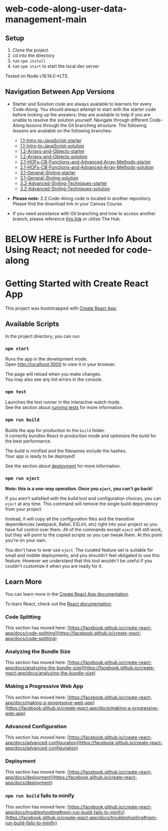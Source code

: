 # web-code-along-user-data-management-main

## Setup
1. Clone the project
2. cd into the directory
3. run `npm install`
4. run `npm start` to start the local dev server

Tested on Node v16.14.0->LTS.

## Navigation Between App Versions
- Starter and Solution code are always available to learners for every Code-Along. You should always attempt to start with the starter code before looking up the answers; they are available to help if you are unable to resolve the solution yourself. Navigate through different Code-Along lessons through the Git branching structure. The following lessons are available on the following branches:
    - [1.1-Intro-to-JavaScript-starter](https://github.com/bloominstituteoftechnology/web-code-along-user-data-management/tree/1.1-Intro-to-JavaScript-starter)
    - [1.1-Intro-to-JavaScript-solution](https://github.com/bloominstituteoftechnology/web-code-along-user-data-management/tree/1.1-Intro-to-JavaScript-solution)
    - [1.2-Arrays-and-Objects-starter](https://github.com/bloominstituteoftechnology/web-code-along-user-data-management/tree/1.2-Arrays-and-Objects-starter)
    - [1.2-Arrays-and-Objects-solution](https://github.com/bloominstituteoftechnology/web-code-along-user-data-management/tree/1.2-Arrays-and-Objects-solution)
    - [2.1-HOFs-CB-Functions-and-Advanced-Array-Methods-starter](https://github.com/bloominstituteoftechnology/web-code-along-user-data-management/tree/2.1-HOFs-CB-Functions-and-Advanced-Array-Methods-starter)
    - [2.1-HOFs-CB-Functions-and-Advanced-Array-Methods-solution](https://github.com/bloominstituteoftechnology/web-code-along-user-data-management/tree/2.1-HOFs-CB-Functions-and-Advanced-Array-Methods-solution)
    - [3.1-General-Styling-starter](https://github.com/bloominstituteoftechnology/web-code-along-user-data-management/tree/3.1-General-Styling-starter)
    - [3.1-General-Styling-solution](https://github.com/bloominstituteoftechnology/web-code-along-user-data-management/tree/3.1-General-Styling-solution)
    - [3.2-Advanced-Styling-Techniques-starter](https://github.com/bloominstituteoftechnology/web-code-along-user-data-management/tree/3.2-Advanced-Styling-Techniques-starter)
    - [3.2-Advanced-Styling-Techniques-solution](https://github.com/bloominstituteoftechnology/web-code-along-user-data-management/tree/3.2-Advanced-Styling-Techniques-solution)

- **Please note:** 2.2 Code-Along code is located in another repository. Please find the download link in your Canvas Course.

- If you need assistance with Git branching and how to access another branch, please reference [this link](https://www.atlassian.com/git/tutorials/using-branches/git-checkout) or utilize The Hub.


# BELOW HERE is Further Info About Using React; not needed for code-along
# Getting Started with Create React App

This project was bootstrapped with [Create React App](https://github.com/facebook/create-react-app).

## Available Scripts

In the project directory, you can run:

### `npm start`

Runs the app in the development mode.\
Open [http://localhost:3000](http://localhost:3000) to view it in your browser.

The page will reload when you make changes.\
You may also see any lint errors in the console.

### `npm test`

Launches the test runner in the interactive watch mode.\
See the section about [running tests](https://facebook.github.io/create-react-app/docs/running-tests) for more information.

### `npm run build`

Builds the app for production to the `build` folder.\
It correctly bundles React in production mode and optimizes the build for the best performance.

The build is minified and the filenames include the hashes.\
Your app is ready to be deployed!

See the section about [deployment](https://facebook.github.io/create-react-app/docs/deployment) for more information.

### `npm run eject`

**Note: this is a one-way operation. Once you `eject`, you can't go back!**

If you aren't satisfied with the build tool and configuration choices, you can `eject` at any time. This command will remove the single build dependency from your project.

Instead, it will copy all the configuration files and the transitive dependencies (webpack, Babel, ESLint, etc) right into your project so you have full control over them. All of the commands except `eject` will still work, but they will point to the copied scripts so you can tweak them. At this point you're on your own.

You don't have to ever use `eject`. The curated feature set is suitable for small and middle deployments, and you shouldn't feel obligated to use this feature. However we understand that this tool wouldn't be useful if you couldn't customize it when you are ready for it.

## Learn More

You can learn more in the [Create React App documentation](https://facebook.github.io/create-react-app/docs/getting-started).

To learn React, check out the [React documentation](https://reactjs.org/).

### Code Splitting

This section has moved here: [https://facebook.github.io/create-react-app/docs/code-splitting](https://facebook.github.io/create-react-app/docs/code-splitting)

### Analyzing the Bundle Size

This section has moved here: [https://facebook.github.io/create-react-app/docs/analyzing-the-bundle-size](https://facebook.github.io/create-react-app/docs/analyzing-the-bundle-size)

### Making a Progressive Web App

This section has moved here: [https://facebook.github.io/create-react-app/docs/making-a-progressive-web-app](https://facebook.github.io/create-react-app/docs/making-a-progressive-web-app)

### Advanced Configuration

This section has moved here: [https://facebook.github.io/create-react-app/docs/advanced-configuration](https://facebook.github.io/create-react-app/docs/advanced-configuration)

### Deployment

This section has moved here: [https://facebook.github.io/create-react-app/docs/deployment](https://facebook.github.io/create-react-app/docs/deployment)

### `npm run build` fails to minify

This section has moved here: [https://facebook.github.io/create-react-app/docs/troubleshooting#npm-run-build-fails-to-minify](https://facebook.github.io/create-react-app/docs/troubleshooting#npm-run-build-fails-to-minify)
